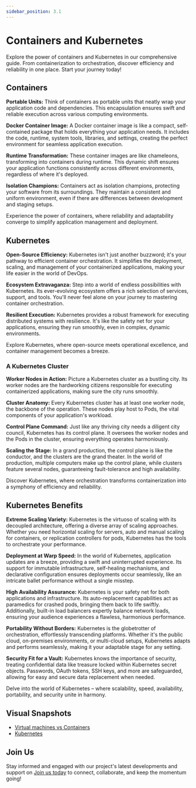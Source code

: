 ```yaml
---
sidebar_position: 3.1
---
```


# Containers and Kubernetes

Explore the power of containers and Kubernetes in our comprehensive guide. From containerization to orchestration, discover efficiency and reliability in one place. Start your journey today!

## Containers

**Portable Units:** Think of containers as portable units that neatly wrap your application code and dependencies. This encapsulation ensures swift and reliable execution across various computing environments.

**Docker Container Image:** A Docker container image is like a compact, self-contained package that holds everything your application needs. It includes the code, runtime, system tools, libraries, and settings, creating the perfect environment for seamless application execution.

**Runtime Transformation:** These container images are like chameleons, transforming into containers during runtime. This dynamic shift ensures your application functions consistently across different environments, regardless of where it's deployed.

**Isolation Champions:** Containers act as isolation champions, protecting your software from its surroundings. They maintain a consistent and uniform environment, even if there are differences between development and staging setups.

Experience the power of containers, where reliability and adaptability converge to simplify application management and deployment.

## Kubernetes

**Open-Source Efficiency:** Kubernetes isn't just another buzzword; it's your pathway to efficient container orchestration. It simplifies the deployment, scaling, and management of your containerized applications, making your life easier in the world of DevOps.

**Ecosystem Extravaganza:** Step into a world of endless possibilities with Kubernetes. Its ever-evolving ecosystem offers a rich selection of services, support, and tools. You'll never feel alone on your journey to mastering container orchestration.

**Resilient Execution:** Kubernetes provides a robust framework for executing distributed systems with resilience. It's like the safety net for your applications, ensuring they run smoothly, even in complex, dynamic environments.

Explore Kubernetes, where open-source meets operational excellence, and container management becomes a breeze.

### A Kubernetes Cluster

**Worker Nodes in Action:** Picture a Kubernetes cluster as a bustling city. Its worker nodes are the hardworking citizens responsible for executing containerized applications, making sure the city runs smoothly.

**Cluster Anatomy:** Every Kubernetes cluster has at least one worker node, the backbone of the operation. These nodes play host to Pods, the vital components of your application's workload.

**Control Plane Command:** Just like any thriving city needs a diligent city council, Kubernetes has its control plane. It oversees the worker nodes and the Pods in the cluster, ensuring everything operates harmoniously.

**Scaling the Stage:** In a grand production, the control plane is like the conductor, and the clusters are the grand theater. In the world of production, multiple computers make up the control plane, while clusters feature several nodes, guaranteeing fault-tolerance and high availability.

Discover Kubernetes, where orchestration transforms containerization into a symphony of efficiency and reliability.

## Kubernetes Benefits

**Extreme Scaling Variety:** Kubernetes is the virtuoso of scaling with its decoupled architecture, offering a diverse array of scaling approaches. Whether you need horizontal scaling for servers, auto and manual scaling for containers, or replication controllers for pods, Kubernetes has the tools to orchestrate your performance.

**Deployment at Warp Speed:** In the world of Kubernetes, application updates are a breeze, providing a swift and uninterrupted experience. Its support for immutable infrastructure, self-healing mechanisms, and declarative configuration ensures deployments occur seamlessly, like an intricate ballet performance without a single misstep.

**High Availability Assurance:** Kubernetes is your safety net for both applications and infrastructure. Its auto-replacement capabilities act as paramedics for crashed pods, bringing them back to life swiftly. Additionally, built-in load balancers expertly balance network loads, ensuring your audience experiences a flawless, harmonious performance.

**Portability Without Borders:** Kubernetes is the globetrotter of orchestration, effortlessly transcending platforms. Whether it's the public cloud, on-premises environments, or multi-cloud setups, Kubernetes adapts and performs seamlessly, making it your adaptable stage for any setting.

**Security Fit for a Vault:** Kubernetes knows the importance of security, treating confidential data like treasure locked within Kubernetes secret objects. Passwords, OAuth tokens, SSH keys, and more are safeguarded, allowing for easy and secure data replacement when needed.

Delve into the world of Kubernetes – where scalability, speed, availability, portability, and security unite in harmony.

## Visual Snapshots

- [Virtual machines vs Containers](#)
- [Kubernetes](#)

## Join Us

Stay informed and engaged with our project's latest developments and support on [Join us today](#) to connect, collaborate, and keep the momentum going!
